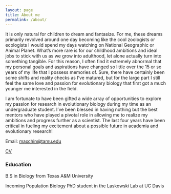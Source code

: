 ```yaml
---
layout: page
title: About me
permalink: /about/
---
```


It is only natural for children to dream and fantasize. For me, these dreams primarily revolved around one day becoming like the cool zoologists or ecologists I would spend my days watching on National Geographic or Animal Planet. What’s more rare is for our childhood ambitions and ideal jobs to stick with us as we grow into adulthood, let alone actually turn into something tangible. For this reason, I often find it extremely abnormal that my personal goals and aspirations have changed so little over the 15 or so years of my life that I possess memories of. Sure, there have certainly been some shifts and reality checks as I’ve matured, but for the large part I still feel the same love and passion for evolutionary biology that first got a much younger me interested in the field. 

I am fortunate to have been gifted a wide array of opportunities to explore my passion for research in evolutionary biology during my time as an undergraduate student. I’ve been blessed in having nothing but the best mentors who have played a pivotal role in allowing me to realize my ambitions and progress further as a scientist. The last four years have been critical in fueling my excitement about a possible future in academia and evolutionary research!

Email: <a href="mailto: maxchin@tamu.edu">maxchin@tamu.edu</a>

<a href="../Max Chin CV.pdf">CV</a>

<h3>Education</h3>

B.S in Biology from Texas A&M University

Incoming Population Biology PhD student in the Laskowski Lab at UC Davis